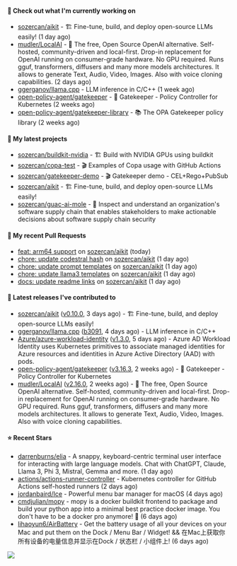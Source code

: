 #### 👷 Check out what I'm currently working on

- [sozercan/aikit](https://github.com/sozercan/aikit) - 🏗️ Fine-tune, build, and deploy open-source LLMs easily! (1 day ago)
- [mudler/LocalAI](https://github.com/mudler/LocalAI) - :robot: The free, Open Source OpenAI alternative. Self-hosted, community-driven and local-first. Drop-in replacement for OpenAI running on consumer-grade hardware. No GPU required. Runs gguf, transformers, diffusers and many more models architectures. It allows to generate Text, Audio, Video, Images. Also with voice cloning capabilities. (2 days ago)
- [ggerganov/llama.cpp](https://github.com/ggerganov/llama.cpp) - LLM inference in C/C&#43;&#43; (1 week ago)
- [open-policy-agent/gatekeeper](https://github.com/open-policy-agent/gatekeeper) - 🐊 Gatekeeper - Policy Controller for Kubernetes (2 weeks ago)
- [open-policy-agent/gatekeeper-library](https://github.com/open-policy-agent/gatekeeper-library) - 📚 The OPA Gatekeeper policy library (2 weeks ago)

#### 🌱 My latest projects

- [sozercan/buildkit-nvidia](https://github.com/sozercan/buildkit-nvidia) - 🏗️ Build with NVIDIA GPUs using buildkit
- [sozercan/copa-test](https://github.com/sozercan/copa-test) - 🎬 Examples of Copa usage with GitHub Actions
- [sozercan/gatekeeper-demo](https://github.com/sozercan/gatekeeper-demo) - 🎬 Gatekeeper demo - CEL&#43;Rego&#43;PubSub
- [sozercan/aikit](https://github.com/sozercan/aikit) - 🏗️ Fine-tune, build, and deploy open-source LLMs easily!
- [sozercan/guac-ai-mole](https://github.com/sozercan/guac-ai-mole) - 🥑 Inspect and understand an organization&#39;s software supply chain that enables stakeholders to make actionable decisions about software supply chain security

#### 🔨 My recent Pull Requests

- [feat: arm64 support](https://github.com/sozercan/aikit/pull/290) on [sozercan/aikit](https://github.com/sozercan/aikit) (today)
- [chore: update codestral hash](https://github.com/sozercan/aikit/pull/289) on [sozercan/aikit](https://github.com/sozercan/aikit) (1 day ago)
- [chore: update prompt templates](https://github.com/sozercan/aikit/pull/288) on [sozercan/aikit](https://github.com/sozercan/aikit) (1 day ago)
- [chore: update llama3 templates](https://github.com/sozercan/aikit/pull/287) on [sozercan/aikit](https://github.com/sozercan/aikit) (1 day ago)
- [docs: update readme links](https://github.com/sozercan/aikit/pull/285) on [sozercan/aikit](https://github.com/sozercan/aikit) (1 day ago)

#### 🚀 Latest releases I've contributed to

- [sozercan/aikit](https://github.com/sozercan/aikit) ([v0.10.0](https://github.com/sozercan/aikit/releases/tag/v0.10.0), 3 days ago) - 🏗️ Fine-tune, build, and deploy open-source LLMs easily!
- [ggerganov/llama.cpp](https://github.com/ggerganov/llama.cpp) ([b3091](https://github.com/ggerganov/llama.cpp/releases/tag/b3091), 4 days ago) - LLM inference in C/C&#43;&#43;
- [Azure/azure-workload-identity](https://github.com/Azure/azure-workload-identity) ([v1.3.0](https://github.com/Azure/azure-workload-identity/releases/tag/v1.3.0), 5 days ago) - Azure AD Workload Identity uses Kubernetes primitives to associate managed identities for Azure resources and identities in Azure Active Directory (AAD) with pods.
- [open-policy-agent/gatekeeper](https://github.com/open-policy-agent/gatekeeper) ([v3.16.3](https://github.com/open-policy-agent/gatekeeper/releases/tag/v3.16.3), 2 weeks ago) - 🐊 Gatekeeper - Policy Controller for Kubernetes
- [mudler/LocalAI](https://github.com/mudler/LocalAI) ([v2.16.0](https://github.com/mudler/LocalAI/releases/tag/v2.16.0), 2 weeks ago) - :robot: The free, Open Source OpenAI alternative. Self-hosted, community-driven and local-first. Drop-in replacement for OpenAI running on consumer-grade hardware. No GPU required. Runs gguf, transformers, diffusers and many more models architectures. It allows to generate Text, Audio, Video, Images. Also with voice cloning capabilities.

#### ⭐ Recent Stars

- [darrenburns/elia](https://github.com/darrenburns/elia) - A snappy, keyboard-centric terminal user interface for interacting with large language models. Chat with ChatGPT, Claude, Llama 3, Phi 3, Mistral, Gemma and more. (1 day ago)
- [actions/actions-runner-controller](https://github.com/actions/actions-runner-controller) - Kubernetes controller for GitHub Actions self-hosted runners (2 days ago)
- [jordanbaird/Ice](https://github.com/jordanbaird/Ice) - Powerful menu bar manager for macOS (4 days ago)
- [cmdjulian/mopy](https://github.com/cmdjulian/mopy) - mopy is a docker buildkit frontend to package and build your python app into a minimal best practice docker image. You don&#39;t have to be a docker pro anymore! 🐋 (6 days ago)
- [lihaoyun6/AirBattery](https://github.com/lihaoyun6/AirBattery) - Get the battery usage of all your devices on your Mac and put them on the Dock / Menu Bar / Widget! &amp;&amp; 在Mac上获取你所有设备的电量信息并显示在Dock / 状态栏 / 小组件上! (6 days ago)

![](https://github-readme-stats.vercel.app/api?username=sozercan&theme=vision-friendly-dark&hide_border=false&include_all_commits=true&count_private=true)
